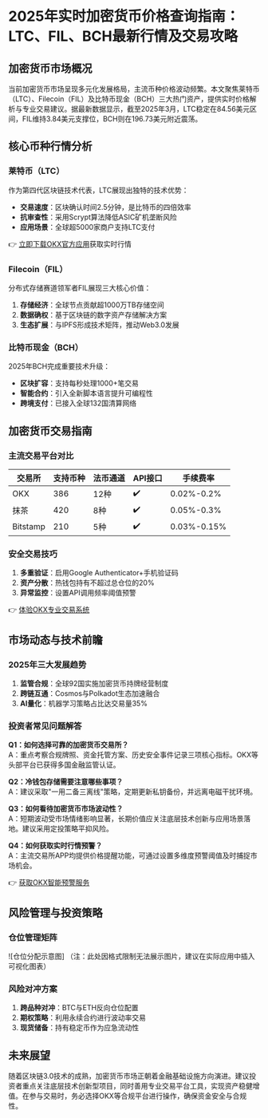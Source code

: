 # 2025年实时加密货币价格查询指南：LTC、FIL、BCH最新行情及交易攻略

## 加密货币市场概况
当前加密货币市场呈现多元化发展格局，主流币种价格波动频繁。本文聚焦莱特币（LTC）、Filecoin（FIL）及比特币现金（BCH）三大热门资产，提供实时价格解析与专业交易建议。据最新数据显示，截至2025年3月，LTC稳定在84.56美元区间，FIL维持3.84美元支撑位，BCH则在196.73美元附近震荡。

## 核心币种行情分析

### 莱特币（LTC）
作为第四代区块链技术代表，LTC展现出独特的技术优势：
- **交易速度**：区块确认时间2.5分钟，是比特币的四倍效率
- **抗审查性**：采用Scrypt算法降低ASIC矿机垄断风险
- **应用场景**：全球超5000家商户支持LTC支付

👉 [立即下载OKX官方应用](https://bit.ly/okx_welcome)获取实时行情

### Filecoin（FIL）
分布式存储赛道领军者FIL展现三大核心价值：
1. **存储经济**：全球节点贡献超1000万TB存储空间
2. **数据确权**：基于区块链的数字资产存储解决方案
3. **生态扩展**：与IPFS形成技术矩阵，推动Web3.0发展

### 比特币现金（BCH）
2025年BCH完成重要技术升级：
- **区块扩容**：支持每秒处理1000+笔交易
- **智能合约**：引入全新脚本语言提升可编程性
- **跨境支付**：已接入全球132国清算网络

## 加密货币交易指南

### 主流交易平台对比

| 交易所   | 支持币种 | 法币通道 | API接口 | 手续费率 |
|----------|----------|----------|---------|----------|
| OKX      | 386      | 12种     | ✔️       | 0.02%-0.2% |
| 抹茶     | 420      | 8种      | ✔️       | 0.05%-0.3% |
| Bitstamp | 210      | 5种      | ✔️       | 0.03%-0.15% |

### 安全交易技巧
1. **多重验证**：启用Google Authenticator+手机验证码
2. **资产分散**：热钱包持有不超过总仓位的20%
3. **异常监控**：设置API调用频率阈值预警

👉 [体验OKX专业交易系统](https://bit.ly/okx_welcome)

## 市场动态与技术前瞻

### 2025年三大发展趋势
1. **监管合规**：全球92国实施加密货币持牌经营制度
2. **跨链互通**：Cosmos与Polkadot生态加速融合
3. **AI量化**：机器学习策略占比达交易量35%

### 投资者常见问题解答

**Q1：如何选择可靠的加密货币交易所？**  
A：重点考察合规牌照、资金托管方案、历史安全事件记录三项核心指标。OKX等头部平台已获得多国金融监管认证。

**Q2：冷钱包存储需要注意哪些事项？**  
A：建议采取"一用二备三离线"策略，定期更新私钥备份，并远离电磁干扰环境。

**Q3：如何看待加密货币市场波动性？**  
A：短期波动受市场情绪影响显著，长期价值应关注底层技术创新与应用场景落地。建议采用定投策略平抑风险。

**Q4：如何获取实时行情预警？**  
A：主流交易所APP均提供价格提醒功能，可通过设置多维度预警阈值及时捕捉市场机会。

👉 [获取OKX智能预警服务](https://bit.ly/okx_welcome)

## 风险管理与投资策略

### 仓位管理矩阵
![仓位分配示意图]
（注：此处因格式限制无法展示图片，建议在实际应用中插入可视化图表）

### 风险对冲方案
1. **跨品种对冲**：BTC与ETH反向仓位配置
2. **期权策略**：利用永续合约进行波动率交易
3. **现货储备**：持有稳定币作为应急流动性

## 未来展望
随着区块链3.0技术的成熟，加密货币市场正朝着金融基础设施方向演进。建议投资者重点关注底层技术创新型项目，同时善用专业交易平台工具，实现资产稳健增值。在参与交易时，务必选择OKX等合规平台进行操作，确保资金安全与合规性。
